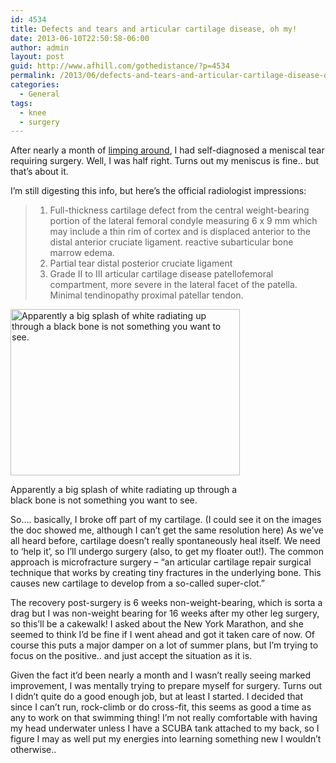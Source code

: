 ```yaml
---
id: 4534
title: Defects and tears and articular cartilage disease, oh my!
date: 2013-06-10T22:50:58-06:00
author: admin
layout: post
guid: http://www.afhill.com/gothedistance/?p=4534
permalink: /2013/06/defects-and-tears-and-articular-cartilage-disease-oh-my/
categories:
  - General
tags:
  - knee
  - surgery
---
```

After nearly a month of [limping around](http://www.afhill.com/gothedistance/2013/05/update-nothing-to-update/ "Update: nothing to update"), I had self-diagnosed a meniscal tear requiring surgery. Well, I was half right. Turns out my meniscus is fine.. but that&#8217;s about it. 

I&#8217;m still digesting this info, but here&#8217;s the official radiologist impressions:

>   1. Full-thickness cartilage defect from the central weight-bearing portion of the lateral femoral condyle measuring 6 x 9 mm which may include a thin rim of cortex and is displaced anterior to the distal anterior cruciate ligament. reactive subarticular bone marrow edema.
>   2. Partial tear distal posterior cruciate ligament
>   3. Grade II to III articular cartilage disease patellofemoral compartment, more severe in the lateral facet of the patella. Minimal tendinopathy proximal patellar tendon.

<div id="attachment_4537" style="width: 377px" class="wp-caption aligncenter">
  <a href="http://www.afhill.com/gothedistance/wp-content/uploads/2013/06/knee1.png"><img aria-describedby="caption-attachment-4537" src="http://www.afhill.com/gothedistance/wp-content/uploads/2013/06/knee1.png" alt=" Apparently a big splash of white radiating up through a black bone is not something you want to see." width="367" height="266" class="size-full wp-image-4537" /></a>
  
  <p id="caption-attachment-4537" class="wp-caption-text">
    Apparently a big splash of white radiating up through a black bone is not something you want to see.
  </p>
</div>

So&#8230;. basically, I broke off part of my cartilage. (I could see it on the images the doc showed me, although I can&#8217;t get the same resolution here) As we&#8217;ve all heard before, cartilage doesn&#8217;t really spontaneously heal itself. We need to &#8216;help it&#8217;, so I&#8217;ll undergo surgery (also, to get my floater out!). The common approach is microfracture surgery &#8211; &#8220;an articular cartilage repair surgical technique that works by creating tiny fractures in the underlying bone. This causes new cartilage to develop from a so-called super-clot.&#8221;

The recovery post-surgery is 6 weeks non-weight-bearing, which is sorta a drag but I was non-weight bearing for 16 weeks after my other leg surgery, so this&#8217;ll be a cakewalk! I asked about the New York Marathon, and she seemed to think I&#8217;d be fine if I went ahead and got it taken care of now. Of course this puts a major damper on a lot of summer plans, but I&#8217;m trying to focus on the positive.. and just accept the situation as it is. 

Given the fact it&#8217;d been nearly a month and I wasn&#8217;t really seeing marked improvement, I was mentally trying to prepare myself for surgery. Turns out I didn&#8217;t quite do a good enough job, but at least I started. I decided that since I can&#8217;t run, rock-climb or do cross-fit, this seems as good a time as any to work on that swimming thing! I&#8217;m not really comfortable with having my head underwater unless I have a SCUBA tank attached to my back, so I figure I may as well put my energies into learning something new I wouldn&#8217;t otherwise..